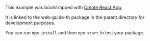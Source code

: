 This example was bootstrapped with [Create React App](https://github.com/facebook/create-react-app).

It is linked to the web-guide-th package in the parent directory for development purposes.

You can run `npm install` and then `npm start` to test your package.
